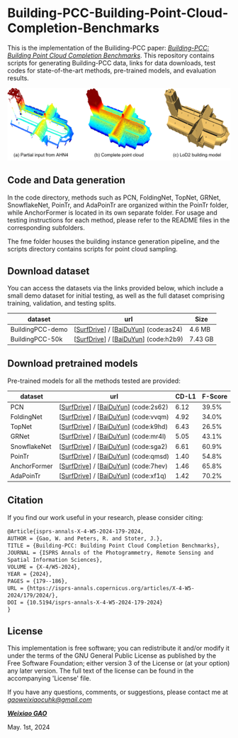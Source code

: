 # Building-PCC-Building-Point-Cloud-Completion-Benchmarks
This is the implementation of the Builiding-PCC paper: [*Building-PCC: Building Point Cloud Completion Benchmarks*](https://isprs-annals.copernicus.org/articles/X-4-W5-2024/179/2024/).
This repository contains scripts for generating Building-PCC data, links for data downloads, test codes for state-of-the-art methods, pre-trained models, and evaluation results.

<div align="center">    
<img src="BuildingPCC_intro.png" width="800px" />
</div>

## Code and Data generation
In the code directory, methods such as PCN, FoldingNet, TopNet, GRNet, SnowflakeNet, PoinTr, and AdaPoinTr are organized within the PoinTr folder, while AnchorFormer is located in its own separate folder. 
For usage and testing instructions for each method, please refer to the README files in the corresponding subfolders.

The fme folder houses the building instance generation pipeline, and the scripts directory contains scripts for point cloud sampling.

## Download dataset
You can access the datasets via the links provided below, which include a small demo dataset for initial testing, as well as the full dataset comprising training, validation, and testing splits.

| dataset          | url                                                                                                                                                    | Size    |
|------------------|--------------------------------------------------------------------------------------------------------------------------------------------------------|---------|
| BuildingPCC-demo | [[SurfDrive](https://surfdrive.surf.nl/files/index.php/s/GCFF4eFPBS1QFP9)] / [[BaiDuYun](https://pan.baidu.com/s/1dQRpbP5fgEVUcuo2V2qYqg)] (code:as24) | 4.6 MB  |
| BuildingPCC-50k  | [[SurfDrive](https://surfdrive.surf.nl/files/index.php/s/eBJkxS6M71VLaJq)] / [[BaiDuYun](https://pan.baidu.com/s/1sbzTSU1CNDmlV2qHHCzUww)] (code:h2b9) | 7.43 GB | 

## Download pretrained models
Pre-trained models for all the methods tested are provided:

| dataset  | url| CD-L1 | F-Score |
| --- | --- |  --- | --- |
| PCN | [[SurfDrive](https://surfdrive.surf.nl/files/index.php/s/0LG9hj2cPSJYKVv)] / [[BaiDuYun](https://pan.baidu.com/s/1A7v4wp1tHn7WR4lvpyIfGA)] (code:2s62) | 6.12 | 39.5% |
| FoldingNet | [[SurfDrive](https://surfdrive.surf.nl/files/index.php/s/yrLwrOUClXrqq4C)] / [[BaiDuYun](https://pan.baidu.com/s/1rtgaDuBpCOsaZ_Ta9OnhXw)] (code:vvqm) | 4.92 | 34.0% |
| TopNet | [[SurfDrive](https://surfdrive.surf.nl/files/index.php/s/5r4YvctnY3x8QQt)] / [[BaiDuYun](https://pan.baidu.com/s/1FMvqRyk8L41eHdQia_nM3w)] (code:k9hd) | 6.43 | 26.5% |  
| GRNet | [[SurfDrive](https://surfdrive.surf.nl/files/index.php/s/8CELyqrWcHySywV)] / [[BaiDuYun](https://pan.baidu.com/s/1vvcCPN-rKZDGE5XnF9pNXw)] (code:mr4l) | 5.05 | 43.1% | 
| SnowflakeNet | [[SurfDrive](https://surfdrive.surf.nl/files/index.php/s/ezGAYlqw7qesBdH)] / [[BaiDuYun](https://pan.baidu.com/s/1y3Mi-nPusTV2Mof2biIdXA)] (code:sga2) | 6.61 | 60.9% |
| PoinTr | [[SurfDrive](https://surfdrive.surf.nl/files/index.php/s/4GGiv2OE3EwbTtN)] / [[BaiDuYun](https://pan.baidu.com/s/1DmUN7SIkTNy6l2Fvbzmr1w)] (code:qmsd) | 1.40 | 54.8% |
| AnchorFormer | [[SurfDrive](https://surfdrive.surf.nl/files/index.php/s/5QT5ou6hOy2XuUd)] / [[BaiDuYun](https://pan.baidu.com/s/133CIj3uMLHo2Yjx6CmFHoQ)] (code:7hev) | 1.46 | 65.8% |
| AdaPoinTr | [[SurfDrive](https://surfdrive.surf.nl/files/index.php/s/YNSI3jgJFaBBUiX)] / [[BaiDuYun](https://pan.baidu.com/s/1UDEEBDjxJfHIsJnrr3wX7A)] (code:xf1q) | 1.42 | 70.2% |

## Citation
If you find our work useful in your research, please consider citing: 
```
@Article{isprs-annals-X-4-W5-2024-179-2024,
AUTHOR = {Gao, W. and Peters, R. and Stoter, J.},
TITLE = {Building-PCC: Building Point Cloud Completion Benchmarks},
JOURNAL = {ISPRS Annals of the Photogrammetry, Remote Sensing and Spatial Information Sciences},
VOLUME = {X-4/W5-2024},
YEAR = {2024},
PAGES = {179--186},
URL = {https://isprs-annals.copernicus.org/articles/X-4-W5-2024/179/2024/},
DOI = {10.5194/isprs-annals-X-4-W5-2024-179-2024}
}
```

## License
This implementation is free software; you can redistribute it and/or modify it under the terms of the 
GNU General Public License as published by the Free Software Foundation; either version 3
of the License or (at your option) any later version. The full text of the license can be
found in the accompanying 'License' file.

If you have any questions, comments, or suggestions, please contact me at <i>gaoweixiaocuhk@gmail.com</i>

[<b><i>Weixiao GAO</i></b>](https://3d.bk.tudelft.nl/weixiao/)

May. 1st, 2024


